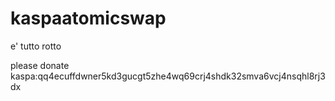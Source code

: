 # kaspaatomicswap

e' tutto rotto

please donate kaspa:qq4ecuffdwner5kd3gucgt5zhe4wq69crj4shdk32smva6vcj4nsqhl8rj3dx
